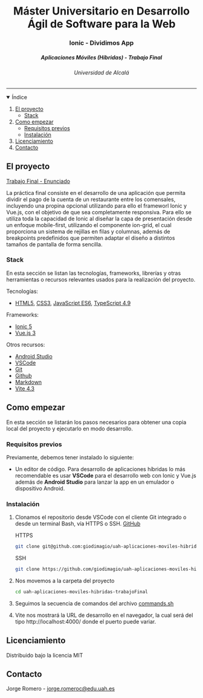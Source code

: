 
<h1 align="center">Máster Universitario en Desarrollo Ágil de Software para la Web</h1>
<h3 align="center">Ionic - Dividimos App</h3>
<h5 align="center">Aplicaciones Móviles (Híbridas) - Trabajo Final</h5>
<h6 align="center">Universidad de Alcalá</h6>
<hr>

<!-- ÍNDICE -->

<details open="open">
  <summary>Índice</summary>
  <ol>
    <li>
      <a href="#el-proyecto">El proyecto</a>
      <ul>
        <li><a href="#stack">Stack</a></li>
      </ul>
    </li>
    <li>
      <a href="#como-empezar">Como empezar</a>
      <ul>
        <li><a href="#requisitos-previos">Requisitos previos</a></li>
        <li><a href="#instalación">Instalación</a></li>
      </ul>
    </li>
    <li><a href="#licenciamiento">Licenciamiento</a></li>
    <li><a href="#contacto">Contacto</a></li>
  </ol>
</details>

<!-- EL PROYECTO -->

## El proyecto

[Trabajo Final - Enunciado](./documentacion/practica_final_enunciado.pdf)

La práctica final consiste en el desarrollo de una aplicación que permita dividir el pago de la cuenta de un restaurante entre los comensales, incluyendo una propina opcional utilizando para ello el frameworl Ionic y Vue.js, con el objetivo de que sea completamente responsiva. Para ello se utiliza toda la capacidad de Ionic al diseñar la capa de presentación desde un enfoque mobile-first, utilizando el componente ion-grid, el cual proporciona un sistema de rejillas en filas y columnas, además de breakpoints predefinidos que permiten adaptar el diseño a distintos tamaños de pantalla de forma sencilla.

### Stack

En esta sección se listan las tecnologías, frameworks, librerías y otras herramientas o recursos relevantes usados para la realización del proyecto.

Tecnologías:

* [HTML5](https://html5.org/), [CSS3](https://www.w3.org/TR/CSS/#css), [JavaScript ES6](https://262.ecma-international.org/6.0/), [TypeScript 4.9](https://www.typescriptlang.org/docs/handbook/release-notes/typescript-4-9.html)

Frameworks:

* [Ionic 5](https://ionicframework.com/docs/)
* [Vue.js 3](https://vuejs.org/guide/introduction.html)

Otros recursos:

* [Android Studio](https://)
* [VSCode](https://code.visualstudio.com/)
* [Git](http://git-scm.com/)
* [Github](https://github.com/)
* [Markdown](https://www.markdownguide.org/)
* [Vite 4.3](https://vitejs.dev/blog/announcing-vite4-3.html)

<!-- COMO EMPEZAR -->

## Como empezar

En esta sección se listarán los pasos necesarios para obtener una copia local del proyecto y ejecutarlo en modo desarrollo.

### Requisitos previos

Previamente, debemos tener instalado lo siguiente:

* Un editor de código. Para desarrollo de aplicaciones híbridas lo más recomendable es usar **VSCode** para el desarrollo web con Ionic y Vue.js además de **Android Studio** para lanzar la app en un emulador o dispositivo Android.

### Instalación

1. Clonamos el repositorio desde VSCode con el cliente Git integrado o desde un terminal Bash, vía HTTPS o SSH. [GitHub](https://github.com/giodimagio/uah-aplicaciones-moviles-hibridas-trabajoFinal)

	HTTPS
   ```sh
   git clone git@github.com:giodimagio/uah-aplicaciones-moviles-hibridas-trabajoFinal.git
   ```
 	SSH
   ```sh
   git clone https://github.com/giodimagio/uah-aplicaciones-moviles-hibridas-trabajoFinal.git
   ```
2. Nos movemos a la carpeta del proyecto
   ```sh
   cd uah-aplicaciones-moviles-hibridas-trabajoFinal
   ```
3. Seguimos la secuencia de comandos del archivo [commands.sh](./commands.sh)
4. Vite nos mostrará la URL de desarrollo en el navegador, la cual será del tipo http://localhost:4000/ donde el puerto puede variar.

<!-- LICENCIAMIENTO -->

## Licenciamiento

Distribuido bajo la licencia MIT

<!-- CONTACTO -->

## Contacto

Jorge Romero - [jorge.romeroc@edu.uah.es](mailto:jorge.romeroc@edu.uah.es)